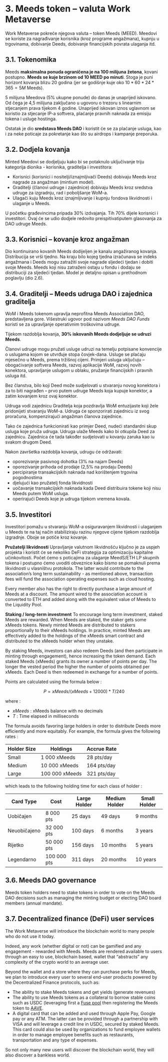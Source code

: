 # 3. Meeds token – valuta Work Metaverse

Work Metaverse pokreće njegova valuta – token Meeds (MEED). Meedovi se koriste za nagrađivanje korisnika (kroz programe angažmana), kupnju u trgovinama, dobivanje Deeds, dobivanje financijskih povrata ulaganja itd.

## 3.1. Tokenomika

Meeds **maksimalna ponuda ograničena je na 100 milijuna žetona**, kovani postupno. **Meeds se kuje brzinom od 10 MEED po minuti**. Stoga je puni horizont kovanja blizu 20 godina (jer se godišnje kuje oko $10*60*24*365 = 5M$ Meeds).

5 milijuna Meedova (5% ukupne ponude) do danas je unaprijed iskovano. Od čega je 4,5 milijuna zaključano u ugovoru o trezoru s linearnim stjecanjem prava tijekom 4 godine. Unaprijed iskovan iznos uglavnom se koristio za stjecanje IP-a softvera, plaćanje pravnih naknada za emisiju tokena i usluge hostinga.

Ostatak je dio __sredstava Meeds DAO__ i koristit će se za plaćanje usluga, kao i za neke poticaje za pokretanje kao što su airdrops i kampanje preporuka.


## 3.2. Dodjela kovanja

Minted Meedovi se dodjeljuju kako bi se potaknulo uključivanje triju kategorija dionika - korisnika, graditelja i investitora:

- Korisnici (korisnici i nositelji/iznajmljivači Deeds) dobivaju Meeds kroz nagrade za angažman (mintium model).
- Graditelji (članovi udruge i zajednice) dobivaju Meeds kroz sredstva udruge za izgradnju, rad i poboljšanje WoM-a.
- Ulagači kuju Meeds kroz iznajmljivanje i kupnju fondova likvidnosti i ulaganje u Meeds.

U početku građevincima pripada 30% izdvajanja. Tih 70% dijele korisnici i investitori. Ovaj će se udio dodjele redovito preispitivati ​​putem glasovanja za DAO udruge Meeds.

## 3.3. Korisnici – kovanje kroz angažman

Dio kontinuirano kovanih Meeds dodijeljen je kanalu angažiranog kovanja. Distribucija se vrši tjedno. Na kraju bilo kojeg tjedna izračunava se indeks angažmana i Deeds mogu zatražiti svoje nagrade sljedeći tjedan i dobiti svoje Meeds. Meeds koji nisu zatraženi ostaju u fondu i dodaju se distribuciji za sljedeći tjedan. Model je detaljno opisan u prethodnom poglavlju (dio 2.6).

## 3.4. Graditelji – Meeds udruga DAO i zajednica graditelja

WoM i Meeds tokenom upravlja neprofitna Meeds Association DAO, predstavljena gore. Višestruki ugovor pod nazivom _Meeds DAO Funds_ koristi se za upravljanje operativnim troškovima udruge.

Tijekom razdoblja kovanja, **30% iskovanih Meeds dodjeljuje se udruzi Meeds**.

Članovi udruge mogu pružati usluge udruzi na temelju potpisane konvencije o uslugama kojom se utvrđuje stopa čovjek-dana. Usluge se plaćaju mjesečno u Meeds, prema tržišnoj cijeni. Primjeri usluga uključuju – obogaćivanje softvera Meeds, razvoj aplikacije WoM, razvoj novih konektora, upravljanje uslugom u oblaku, pružanje financijskih i pravnih usluga itd.

Bez članstva, bilo koji Deed može sudjelovati u stvaranju novog konektora i za to biti nagrađen – prvo putem udruge Meeds koja kupuje konektor, a zatim kovanjem kroz ovaj konektor.

Udruga vodi zajednicu Graditelja koja pozdravlja WoM entuzijaste koji žele pridonijeti stvaranju WoM-a. Udruga će sponzorirati zajednicu iz svog proračuna, kompenzirajući angažman članova zajednice.

Tako će zajednica funkcionirati kao primjer Deed, nudeći standardni skup usluga koje pruža udruga. Udruga ulaže Meeds kako bi otkupila Deed za zajednicu. Zajednica će tada također sudjelovati u kovanju zaruka kao iu svakom drugom Deed.

Nakon završetka razdoblja kovanja, udrugu će održavati:

- oporezivanje pasivnog dohotka (3% na najam Deeds)
- oporezivanje prihoda od prodaje (2,5% na prodaju Deeds)
- percipiranje transakcijskih naknada nad korištenjem trgovina pogodnostima
- djelujući kao pružatelj fonda likvidnosti
- uočavanje transakcijskih naknada kada Deed distribuira tokene koji nisu Meeds putem WoM usluga.
- operirajući Deeds koje je udruga tijekom vremena kovala.


## 3.5. Investitori

Investitori pomažu u stvaranju WoM-a osiguravanjem likvidnosti i ulaganjem u Meeds te na taj način stabiliziraju razinu njegove cijene tijekom razdoblja izgradnje. Oboje se potiče kroz kovanje.

**Pružatelji likvidnosti** Upravljanje valutnom likvidnošću ključno je za uspjeh projekta i koristit će se nekoliko DeFi strategija za optimizaciju kapitalne učinkovitosti. Počet ćemo s poticajima za ulaganje MeedS/ETH LP skupnih tokena i postupno ćemo uvoditi obveznice kako bismo se pomaknuli prema likvidnosti u vlasništvu protokola. The latter would contribute to the association’s long term sustainability - as mentioned above, transaction fees will fund the association operating expenses such as cloud hosting.

Every member also has the right to directly purchase a large amount of Meeds at a discount. The amount wired to the association account is converted to ETH and added along with the equivalent value of Meeds to the Liquidity Pool.

**Staking / long-term investment** To encourage long term investment, staked Meeds are rewarded. When Meeds are staked, the staker gets some xMeeds tokens. Newly minted Meeds are distributed to stakers proportionally to their xMeeds holdings. In practice, minted Meeds are effectively added to the holdings of the xMeeds smart contract and distributed to the xMeeds holder when they unstake.

By staking Meeds, investors can also redeem Deeds (and then participate in minting through engagement), hence increasing the token demand. Each staked Meeds (xMeeds) grants its owner a number of points per day. The longer the vested period the higher the number of points obtained per xMeeds. Each Deed is then redeemed in exchange for a number of points.

Points are calculated using the formula below :

 $$ P = xMeeds / (xMeeds + 12000) * T / 240 $$

 where :

- $xMeeds$ : xMeeds balance  with no decimals
- $T$ : Time elapsed in milliseconds

The formula avoids favoring large holders in order to distribute Deeds more efficiently and more equitably. For example, the formula gives the following rates :

| **Holder Size** | **Holdings**   | **Accrue Rate** |
| --------------- | -------------- | --------------- |
| Small           | 1 000 xMeeds   | 28 pts/day      |
| Medium          | 10 000 xMeeds  | 164 pts/day     |
| Large           | 100 000 xMeeds | 321 pts/day     |


which leads to the following holding time for each class of holder :

| **Card Type** | **Cost**    | **Large Holder** | **Medium Holder** | **Small Holder** |
| ------------- | ----------- | ---------------- | ----------------- | ---------------- |
| Uobičajen     | 8 000 pts   | 25 days          | 49 days           | 9 months         |
| Neuobičajeno  | 32 000 pts  | 100 days         | 6 months          | 3 years          |
| Rijetko       | 50 000 pts  | 156 days         | 10 months         | 5 years          |
| Legendarno    | 100 000 pts | 311 days         | 20 months         | 10 years         |

## 3.6. Meeds DAO governance

Meeds token holders need to stake tokens in order to vote on the Meeds DAO decisions such as managing the minting budget or electing DAO board members (annual mandate).

## 3.7. Decentralized finance (DeFi) user services

The Work Metaverse will introduce the blockchain world to many people who do not use it today.

Indeed, any work (whether digital or not) can be gamified and any engagement - rewarded with Meeds. Meeds are rendered available to users through an easy to use, blockchain based, wallet that “abstracts” any complexity of the crypto world to an average user.

Beyond the wallet and a store where they can purchase perks for Meeds, we plan to introduce every user to several end-user products powered by the Decentralized Finance protocols, such as:

- The ability to stake Meeds tokens and get yields (generate revenues)
- The ability to use Meeds tokens as a collateral to borrow stable coins such as USDC (leveraging first a [Fuse pool](https://app.rari.capital/fuse) then registering the Meeds token to [AAVE](https://aave.com/).
- A digital card that can be added and used through Apple Pay, Google pay or any ATM. The latter can be provided through a partnership with VISA and will leverage a credit line in USDC, secured by staked Meeds. This card could also be used by organizations to fund employee wallets in order to manage employee benefits such as restaurants, transportation and any type of expenses.

So not only many new users will discover the blockchain world, they will also discover a bankless world.

 
